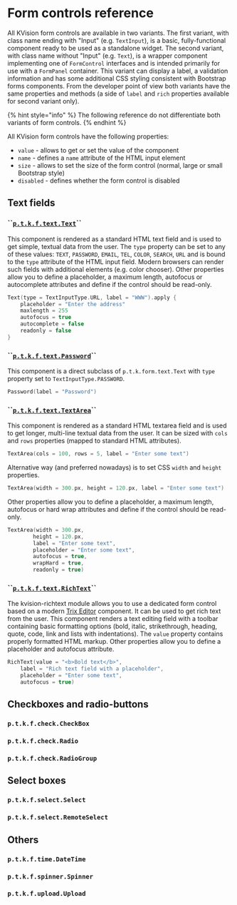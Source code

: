 # Form controls reference

All KVision form controls are available in two variants. The first variant, with class name ending with "Input" \(e.g. `TextInput`\), is a basic, fully-functional component ready to be used as a standalone widget. The second variant, with class name without "Input" \(e.g. `Text`\), is a wrapper component implementing one of `FormControl` interfaces and is intended primarily for use with a `FormPanel` container. This variant can display a label, a validation information and has some additional CSS styling consistent with Bootstrap forms components. From the developer point of view both variants have the same properties and methods \(a side of `label` and `rich` properties available for second variant only\). 

{% hint style="info" %}
The following reference do not differentiate both variants of form controls. 
{% endhint %}

All KVision form controls have the following properties:

* `value` - allows to get or set the value of the component
* `name` - defines a `name` attribute of the HTML input element
* `size` - allows to set the size of the form control \(normal, large or small Bootstrap style\)
* `disabled` - defines whether the form control is disabled

## Text fields

### \`\`[`p.t.k.f.text.Text`](https://rjaros.github.io/kvision/api/pl.treksoft.kvision.form.text/-text/index.html)\`\`

This component is rendered as a standard HTML text field and is used to get simple, textual data from the user. The `type` property can be set to any of these values: `TEXT`, `PASSWORD`, `EMAIL`, `TEL`, `COLOR`, `SEARCH`, `URL` and is bound to the `type` attribute of the HTML input field. Modern browsers can render such fields with additional elements \(e.g. color chooser\). Other properties allow you to define a placeholder, a maximum length, autofocus or autocomplete attributes and define if the control should be read-only.  

```kotlin
Text(type = TextInputType.URL, label = "WWW").apply {
    placeholder = "Enter the address"
    maxlength = 255
    autofocus = true
    autocomplete = false
    readonly = false
}
```

### \`\`[`p.t.k.f.text.Password`](https://rjaros.github.io/kvision/api/pl.treksoft.kvision.form.text/-password/index.html)\`\`

This component is a direct subclass of `p.t.k.form.text.Text` with `type` property set to `TextInputType.PASSWORD`.

```kotlin
Password(label = "Password")
```

### \`\`[`p.t.k.f.text.TextArea`](https://rjaros.github.io/kvision/api/pl.treksoft.kvision.form.text/-text-area/index.html)\`\`

This component is rendered as a standard HTML textarea field and is used to get longer, multi-line textual data from the user. It can be sized with `cols` and `rows` properties \(mapped to standard HTML attributes\).

```kotlin
TextArea(cols = 100, rows = 5, label = "Enter some text")
```

 Alternative way \(and preferred nowadays\) is to set CSS `width` and `height` properties.

```kotlin
TextArea(width = 300.px, height = 120.px, label = "Enter some text")
```

Other properties allow you to define a placeholder, a maximum length, autofocus or hard wrap attributes and define if the control should be read-only.

```kotlin
TextArea(width = 300.px, 
        height = 120.px, 
        label = "Enter some text", 
        placeholder = "Enter some text",
        autofocus = true,
        wrapHard = true,
        readonly = true)
```

### \`\`[`p.t.k.f.text.RichText`](https://rjaros.github.io/kvision/api/pl.treksoft.kvision.form.text/-rich-text/index.html)\`\`

The kvision-richtext module allows you to use a dedicated form control based on a modern [Trix Editor](https://trix-editor.org/) component. It can be used to get rich text from the user. This component renders a text editing field with a toolbar containing basic formatting options \(bold, italic, strikethrough, heading, quote, code, link and lists with indentations\). The `value` property contains properly formatted HTML markup. Other properties allow you to define a placeholder and autofocus attribute.

```kotlin
RichText(value = "<b>Bold text</b>", 
    label = "Rich text field with a placeholder",
    placeholder = "Enter some text",
    autofocus = true)
```

## Checkboxes and radio-buttons

### `p.t.k.f.check.CheckBox`

### `p.t.k.f.check.Radio`

### `p.t.k.f.check.RadioGroup`

## Select boxes

### `p.t.k.f.select.Select`

### `p.t.k.f.select.RemoteSelect`

## Others

### `p.t.k.f.time.DateTime`

### `p.t.k.f.spinner.Spinner`

### `p.t.k.f.upload.Upload`



